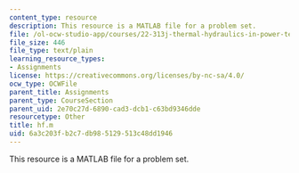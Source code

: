 ```yaml
---
content_type: resource
description: This resource is a MATLAB file for a problem set.
file: /ol-ocw-studio-app/courses/22-313j-thermal-hydraulics-in-power-technology-spring-2007/6a3c203fb2c7db985129513c48dd1946_hf.m
file_size: 446
file_type: text/plain
learning_resource_types:
- Assignments
license: https://creativecommons.org/licenses/by-nc-sa/4.0/
ocw_type: OCWFile
parent_title: Assignments
parent_type: CourseSection
parent_uid: 2e70c27d-6890-cad3-dcb1-c63bd9346dde
resourcetype: Other
title: hf.m
uid: 6a3c203f-b2c7-db98-5129-513c48dd1946
---
```

This resource is a MATLAB file for a problem set.